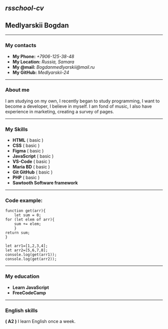 ## *rsschool-cv*

## __Medlyarskii Bogdan__
____
### __My contacts__
* **My Phone:** _+7906-125-38-48_
* **My Location:** _Russia, Samara_
* **My @mail:**  _Bogdanmedlyarskii@mail.ru_
* **My GitHub:** _Medlyarskii-24_
___
### __About me__

I am studying on my own, I recently began to study programming, I want to become a developer, I believe in myself.
I am fond of music, I also have experience in marketing, creating a survey of pages.

___

### __My Skills__
* **HTML** ( basic )
* **CSS** ( basic )
* **Figma** ( basic )
* **JavaScript** ( basic )
* **VS-Code** ( basic )
* **Maria BD** ( basic )
* **Git GitHub** ( basic )
* **PHP** ( basic )
* **Sawtooth Software framework**

___

### __Code example:__ 
```Js
function get(arr){
    let sum = 0;
for (let elem of arr){
    sum += elem;
    }
return sum;
}

let arr1=[1,2,3,4];
let arr2=[5,6,7,8];
console.log(get(arr1));
console.log(get(arr2));
```
___
### __My education__
* **Learn JavaScript**
* **FreeCodeCamp** 
___

### __English skills__

__( A2 )__ I learn English once a week.